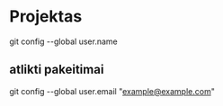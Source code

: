 # Projektas
git config --global user.name

## atlikti pakeitimai

git config --global user.email "example@example.com"